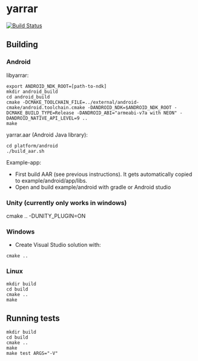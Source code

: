 # yarrar
[![Build Status](https://travis-ci.com/ndob/yarrar.svg?token=VufYWjmk7wxVPM2557Mq)](https://travis-ci.com/ndob/yarrar)

## Building

### Android
libyarrar:
```shell
export ANDROID_NDK_ROOT=[path-to-ndk]
mkdir android_build
cd android_build
cmake -DCMAKE_TOOLCHAIN_FILE=../external/android-cmake/android.toolchain.cmake -DANDROID_NDK=$ANDROID_NDK_ROOT -DCMAKE_BUILD_TYPE=Release -DANDROID_ABI="armeabi-v7a with NEON" -DANDROID_NATIVE_API_LEVEL=9 ..
make
```

yarrar.aar (Android Java library):
```shell
cd platform/android
./build_aar.sh
```

Example-app:
* First build AAR (see previous instructions). It gets automatically copied to example/android/app/libs.
* Open and build example/android with gradle or Android studio

### Unity (currently only works in windows)
cmake .. -DUNITY_PLUGIN=ON

### Windows
* Create Visual Studio solution with:
```
cmake ..
```

### Linux
```
mkdir build
cd build
cmake ..
make
```

## Running tests
```
mkdir build
cd build
cmake ..
make
make test ARGS="-V"
```
